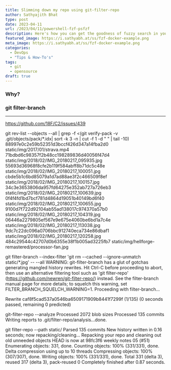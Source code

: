 ```yaml
---
title: Slimming down my repo using git-filter-repo
author: Sathyajith Bhat
type: post
date: 2023-04-11
url: /2023/04/11/powershell-fzf-psfzf
description: Here's how you can get the goodness of fuzzy search in your PowerShell terminal with fzf.
featured_image: https://i.sathyabh.at/ss/fzf-docker-example.png
meta_image: https://i.sathyabh.at/ss/fzf-docker-example.png
categories:
  - DevOps
  - "Tips & How-To's"
tags:
  - git
  - opensource
draft: true
---
```

### Why?


### git filter-branch


---
https://github.com/18F/C2/issues/439

git rev-list --objects --all | grep -f <(git verify-pack -v .git/objects/pack/*.idx| sort -k 3 -n | cut -f 1 -d " " | tail -10)
88997e0c2e59b52351d3bccf426d347a14fba2d0 static/img/2017/01/strava.mp4
71bdbd6c98357f2b48cc198289836d40056f47d4 static/img/2018/02/IMG_20180217_095935.jpg
55693d36968f8cfe2b119f584abff8b71dc5c48e static/img/2018/02/IMG_20180217_100051.jpg
cbde5b1c6bd85079a1d7ad88ae3f2c466509f8ef static/img/2018/02/IMG_20180217_100157.jpg
34c3e3653806da957fd64275e352ab727a726eb3 static/img/2018/02/IMG_20180217_100639.jpg
0f4f4fd1bd7bcf781d4864d19051b40149bd6f40 static/img/2018/02/IMG_20180217_100655.jpg
9100d7f722d92104ab55ad138017c974370a57b0 static/img/2018/02/IMG_20180217_104319.jpg
06446a2279805ef567e9e675e4060be6bd1a7c4e static/img/2018/02/IMG_20180217_113038.jpg
9dc7c22dc096a0706bbc912740eca734e86dbaf1 static/img/2018/02/IMG_20180217_120258.jpg
484c29544c42707d0b6355e38f1b005ad3225fb7 static/img/hellforge-remastered/processor-fan.jpg


git filter-branch --index-filter 'git rm --cached --ignore-unmatch static/*.jpg' -- --all
WARNING: git-filter-branch has a glut of gotchas generating mangled history
	 rewrites.  Hit Ctrl-C before proceeding to abort, then use an
	 alternative filtering tool such as 'git filter-repo'
	 (https://github.com/newren/git-filter-repo/) instead.  See the
	 filter-branch manual page for more details; to squelch this warning,
	 set FILTER_BRANCH_SQUELCH_WARNING=1.
Proceeding with filter-branch...

Rewrite caf8f5cad537a0546ba6509171909b8441f7299f (1/135) (0 seconds passed, remaining 0 predicted)

git-filter-repo --analyze
Processed 2072 blob sizes
Processed 135 commits
Writing reports to .git/filter-repo/analysis...done.

git filter-repo --path static/
Parsed 135 commits
New history written in 0.16 seconds; now repacking/cleaning...
Repacking your repo and cleaning out old unneeded objects
HEAD is now at 98fc3f6 weekly notes 05 (#51)
Enumerating objects: 331, done.
Counting objects: 100% (331/331), done.
Delta compression using up to 10 threads
Compressing objects: 100% (307/307), done.
Writing objects: 100% (331/331), done.
Total 331 (delta 3), reused 317 (delta 3), pack-reused 0
Completely finished after 0.87 seconds.


